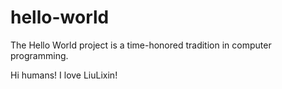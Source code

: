 # hello-world
The Hello World project is a time-honored tradition in computer programming. 

Hi humans!
  I love LiuLixin!
